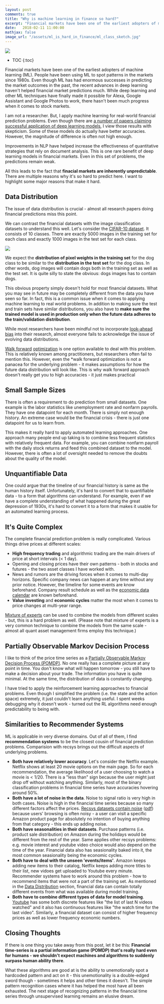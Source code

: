 ```yaml
---
layout: post
comments: true
title: "Why is machine learning in finance so hard?"
excerpt: "Financial markets have been one of the earliest adopters of machine learning (ML). People have been using ML to spot patterns in the markets since 1980s. Even though ML has had enormous successes in predicting the market outcomes in the past, the recent advances in deep learning haven’t helped financial market predictions much. While deep learning and other ML techniques have finally made it possible for Alexa, Google Assistant and Google Photos to work, there hasn’t been much progress when it comes to stock markets."
date:   2018-02-11 11:00:00
mathjax: false
image_url: "/assets/ml_is_hard_in_finance/ml_class_sketch.jpg"
---
```


<img src="/assets/ml_is_hard_in_finance/ml_class_sketch.jpg">

* TOC
{:toc}

Financial markets have been one of the earliest adopters of machine learning (ML). People have been using ML to spot patterns in the markets since 1980s. Even though ML has had enormous successes in predicting the market outcomes in the past, the recent advances in deep learning haven't helped financial market predictions much. While deep learning and other ML techniques have finally made it possible for Alexa, Google Assistant and Google Photos to work, there hasn't been much progress when it comes to stock markets.

I am not a researcher. But, I apply machine learning for real-world financial prediction problems. Even though there are [a number of papers claiming successful application of deep learning models](https://itnext.io/2017s-deep-learning-papers-on-investing-7489e8f59487), I view those results with skepticism. Some of these models do actually have better accuracies. However, the magnitude of difference is often not high enough.

Improvements in NLP have helped increase the effectiveness of quantitative strategies that rely on document analysis. This is one rare benefit of deep learning models in financial markets. Even in this set of problems, the predictions remain weak.

All this leads to the fact that **finacial markets are inherently unpredictable**. There are multiple reasons why it's so hard to predict here. I want to highlight some major reasons that make it hard.

## Data Distribution

The issue of data distribution is crucial - almost all research papers doing financial predictions miss this point.

We can contrast the financial datasets with the image classification datasets to understand this well. Let's consider the [CIFAR-10 dataset](https://www.cs.toronto.edu/~kriz/cifar.html). It consists of 10 classes. There are exactly 5000 images in the training set for each class and exactly 1000 images in the test set for each class.

<img src="/assets/ml_is_hard_in_finance/cifar10.jpg">

We expect the **distribution of pixel weights in the training set** for the dog class to be similar to the **distribution in the test set** for the dog class. In other words, dog images will contain dogs both in the training set as well as the test set. It is quite silly to state the obvious: dogs images has to contain dogs.

This obvious property simply doesn't hold for most financial datasets. What you may see in future may be completely different from the data you have seen so far. In fact, this is a common issue when it comes to applying machine learning to real world problems. In addition to making sure the test and train sets have similar distributions, you also have to **make sure the trained model is used in production only when the future data adheres to the train/validation distribution**.

While most researchers have been mindful not to incorporate [look-ahead bias](http://www.investorglossary.com/look-ahead-bias.htm) into their research, almost everyone fails to acknowledge the issue of evolving data distributions.

[Walk forward](https://en.wikipedia.org/wiki/Walk_forward_optimization) [optimization](https://www.qplum.co/investing-library/140/what-is-walk-forward-backtesting) is one option available to deal with this problem. This is relatively known among practitioners, but researchers often fail to mention this. However, even the *walk forward optimization is not a panacea for the underlying problem - it makes assumptions for how the future data distribution will look like. This is why walk forward approach doesn't really get you to high accuracies - it just makes practical

## Small Sample Sizes

There is often a requirement to do prediction from small datasets. One example is the labor statistics like unemployment rate and nonfarm payrolls. They have one datapoint for each month. There is simply not enough history. An extreme case would be the financial crisis - there is just one datapoint for us to learn from.

This makes it really hard to apply automated learning approaches. One approach many people end up taking is to combine less frequent statistics with relatively frequent data. For example, you can combine nonfarm payroll with the daily stock returns and feed this combined dataset to the model. However, there is often a lot of oversight needed to remove the doubts about the quality of the model.

## Unquantifiable Data

One could argue that the timeline of our financial history is same as the human history itself. Unfortunately, it's hard to convert that to quantifiable data - to a form that algorithms can understand. For example, even if we have a complete understanding of what happened during the great depression of 1930s, it's hard to convert it to a form that makes it usable for an automated learning process.

## It's Quite Complex

The complete financial prediction problem is really complicated. Various things drive prices at different scales:

* **High frequency trading** and algorithmic trading are the main drivers of price at short intervals (< 1 day).
* Opening and closing prices have their own patterns - both in stocks and futures - the two asset classes I have worked with.
* News and rumors are the driving forces when it comes to multi-day horizons. Specific company news can happen at any time without any prior notice. However, the timeline for some events are know beforehand. Company result schedule as well as the [economic data](https://tradingeconomics.com/calendar) [calendar](https://www.fxstreet.com/economic-calendar) are known beforehand.
* **Value investing** and **economic cycles** matter the most when it comes to price changes at multi-year range.

[Mixture of experts](https://en.wikipedia.org/wiki/Mixture_of_experts) can be used to combine the models from different scales - but, this is a hard problem as well. (Please note that mixture of experts is a very common technique to combine the models from the same scale - almost all quant asset management firms employ this technique.)

## Partially Observable Markov Decision Process

I like to think of the price time series as a [Partially Observable Markov Decision Process (POMDP)](https://en.wikipedia.org/wiki/Partially_observable_Markov_decision_process). No one really has a complete picture at any point in time. You don't know what will happen tomorrow - you still have to make a decision about your trade. The information you have is quite minimal. At the same time, the distribution of data is constantly changing.

I have tried to apply the reinforcement learning approaches to financial problems. Even though I simplified the problem (i.e. the state and the action space) extremely, it just couldn't learn anything useful. I spent weeks debugging why it doesn't work - turned out the RL algorithms need enough predictability to being with.

## Similarities to Recommender Systems

ML is applicable in very diverse domains. Out of all of them, I find **recommendation systems** to be the closest cousin of financial prediction problems. Comparision with recsys brings out the difficult aspects of underlying problems.

* **Both have relatively lower accuracy**. Let's consider the Netflix example. Netflix shows at least 20 movie options on the main page. So for each recommendation, the average likelihood of a user choosing to watch a movie is < 1/20. There is a "less than" sign because the user might just drop off without watching anything. Similarly, most of the binary classification problems in financial time series have accuracies hovering around 50%.
* **Both have a lot of noise in the data**. Noise to signal ratio is very high in both cases. Noise is high in the financial time series because so many different factors affect the prices. [Recsys datasets contain noise](https://www.quora.com/How-do-the-recommendation-systems-of-Quora-Netflix-Amazon-etc-clean-their-big-noisy-data-for-machine-learning) ([pdf](https://pdfs.semanticscholar.org/472b/a15ad4d5a00d8a90a8c6558062f7c93b951a.pdf)) because users' browsing is often noisy - a user can visit a specific Amazon product page for absolutely no intention of buying anything from that category - this ends up adding noise.
* **Both have seasonalities in their datasets**. Purchase patterns (i.e. product sale distribution) on Amazon during the holidays would be different from the rest of the year. Same applies other recsys problems: e.g. movie interest and youtube video choice would also depend on the time of the year. Financial data also has seasionality baked into it, the most common seasionality being the economic cycles.
* **Both have to deal with the unseen 'events/items'**. Amazon keeps adding new items to their catalog, Netflix keeps adding more titles to their list, new vidoes get uploaded to Youtube every minute. Recommender systems have to work around this problem - how to recommend items that were not a part of the training set. As mentioned in the [Data Distribution](#data-distribution) section, financial data can contain totally different events from what was available during model training.
* **Both have to combine different types of data for model training**. [Youtube](/2017/09/17/youtube-recommendations/) has some both discrete features like "the list of last N videos watched" and it also has continuous features like "the watch time for the last video". Similarly, a financial dataset can consist of higher frequency prices as well as lower frequency economic numbers.

## Closing Thoughts

If there is one thing you take away from this post, let it be this: **Financial time-series is a partial information game (POMDP) that's really hard even for humans - we shouldn't expect machines and algorithms to suddenly surpass human ability there**.

What these algorithms are good at is the ability to unemotionally spot a hardcoded pattern and act on it - this unemotionality is a double-edged sword though - sometimes it helps and other times it doesn't. The simple pattern recognition cases where it has helped the most have all been exhausted. The next stage of recognizing patterns in the financial time series through unsupervised learning remains an elusive dream.
